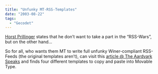 ```yaml
---
title: "Unfunky MT-RSS-Templates"
date: "2003-08-22"
tags:
  - "Gecodet"
---
```


[Horst Prillinger](http://mailbox.univie.ac.at/~prillih3/blog/) states that he don’t want to take a part in the “RSS\-Wars”, but on the other hand…

So for all, who wants them MT to write full unfunky Winer-compliant RSS-Feeds (the original templates aren’t), can visit this [article @ The Aardvark Speaks](http://mailbox.univie.ac.at/~prillih3/blog/archives/2003/08/index.html#000104 "The Aardvark Speaks: August 2003 Archives") and finds four different templates to copy and paste into Movable Type.
